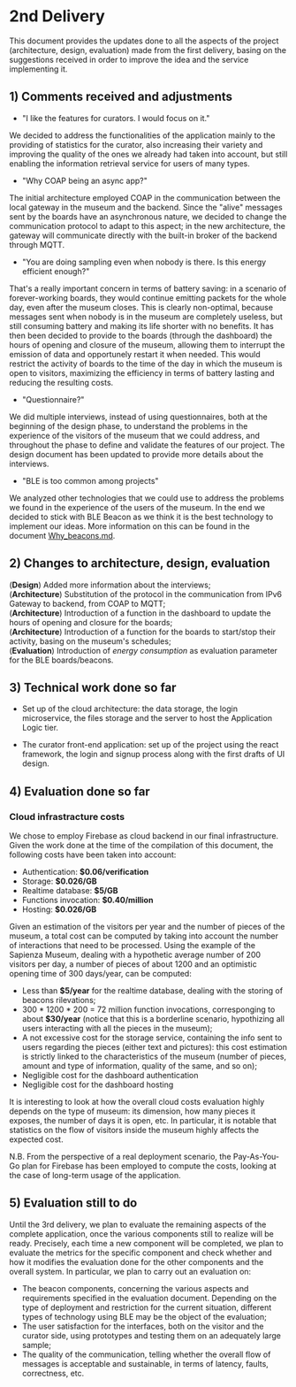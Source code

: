 # 2nd Delivery

This document provides the updates done to all the aspects of the project (architecture, design, evaluation) made from the first delivery, basing on the suggestions received in order to improve the idea and the service implementing it.

## 1) Comments received and adjustments

- "I like the features for curators. I would focus on it."

We decided to address the functionalities of the application mainly to the providing of statistics for the curator, also increasing their variety and improving the quality of the ones we already had taken into account, but still enabling the information retrieval service for users of many types.

- "Why COAP being an async app?"

The initial architecture employed COAP in the communication between the local gateway in the museum and the backend. Since the "alive" messages sent by the boards have an asynchronous nature, we decided to change the communication protocol to adapt to this aspect; in the new architecture, the gateway will communicate directly with the built-in broker of the backend through MQTT.

- "You are doing sampling even when nobody is there. Is this energy efficient enough?"

That's a really important concern in terms of battery saving: in a scenario of forever-working boards, they would continue emitting packets for the whole day, even after the museum closes. This is clearly non-optimal, because messages sent when nobody is in the museum are completely useless, but still consuming battery and making its life shorter with no benefits. It has then been decided to provide to the boards (through the dashboard) the hours of opening and closure of the museum, allowing them to interrupt the emission of data and opportunely restart it when needed. This would restrict the activity of boards to the time of the day in which the museum is open to visitors, maximizing the efficiency in terms of battery lasting and reducing the resulting costs.

- "Questionnaire?"

We did multiple interviews, instead of using questionnaires, both at the beginning of the design phase, to understand the problems in the experience of the visitors of the museum that we could address, and throughout the phase to define and validate the features of our project. The design document has been updated to provide more details about the interviews.

- "BLE is too common among projects"

We analyzed other technologies that we could use to address the problems we found in the experience of the users of the museum. In the end we decided to stick with BLE Beacon as we think it is the best technology to implement our ideas. More information on this can be found in the document [Why_beacons.md](./Why_beacons.md).


## 2) Changes to architecture, design, evaluation

(**Design**) Added more information about the interviews;  
(**Architecture**) Substitution of the protocol in the communication from IPv6 Gateway to backend, from COAP to MQTT;  
(**Architecture**) Introduction of a function in the dashboard to update the hours of opening and closure for the boards;  
(**Architecture**) Introduction of a function for the boards to start/stop their activity, basing on the museum's schedules;  
(**Evaluation**) Introduction of *energy consumption* as evaluation parameter for the BLE boards/beacons.


## 3) Technical work done so far

- Set up of the cloud architecture: the data storage, the login microservice, the files storage and the server to host the Application Logic tier.

- The curator front-end application: set up of the project using the react framework, the login and signup process along with the first drafts of UI design.


## 4) Evaluation done so far

### Cloud infrastracture costs

We chose to employ Firebase as cloud backend in our final infrastructure. Given the work done at the time of the compilation of this document, the following costs have been taken into account:

  - Authentication: **$0.06/verification**
  - Storage: **$0.026/GB**
  - Realtime database: **$5/GB**
  - Functions invocation: **$0.40/million**
  - Hosting: **$0.026/GB**

Given an estimation of the visitors per year and the number of pieces of the museum, a total cost can be computed by taking into account the number of interactions that need to be processed. Using the example of the Sapienza Museum, dealing with a hypothetic average number of 200 visitors per day, a number of pieces of about 1200 and an optimistic opening time of 300 days/year, can be computed:
  - Less than **$5/year** for the realtime database, dealing with the storing of beacons rilevations;
  - 300 * 1200 * 200 = 72 million function invocations, corresponging to about **$30/year** (notice that this is a borderline scenario, hypothizing all users interacting with all the pieces in the museum);
  - A not excessive cost for the storage service, containing the info sent to users regarding the pieces (either text and pictures): this cost estimation is strictly linked to the characteristics of the museum (number of pieces, amount and type of information, quality of the same, and so on);
  - Negligible cost for the dashboard authentication
  - Negligible cost for the dashboard hosting

It is interesting to look at how the overall cloud costs evaluation highly depends on the type of museum: its dimension, how many pieces it exposes, the number of days it is open, etc. In particular, it is notable that statistics on the flow of visitors inside the museum highly affects the expected cost.

N.B. From the perspective of a real deployment scenario, the Pay-As-You-Go plan for Firebase has been employed to compute the costs, looking at the case of long-term usage of the application.

## 5) Evaluation still to do

Until the 3rd delivery, we plan to evaluate the remaining aspects of the complete application, once the various components still to realize will be ready. Precisely, each time a new component will be completed, we plan to evaluate the metrics for the specific component and check whether and how it modifies the evaluation done for the other components and the overall system. In particular, we plan to carry out an evaluation on:

  - The beacon components, concerning the various aspects and requirements specified in the evaluation document. Depending on the type of deployment and restriction for the current situation, different types of technology using BLE may be the object of the evaluation;
  - The user satisfaction for the interfaces, both on the visitor and the curator side, using prototypes and testing them on an adequately large sample;
  - The quality of the communication, telling whether the overall flow of messages is acceptable and sustainable, in terms of latency, faults, correctness, etc.
